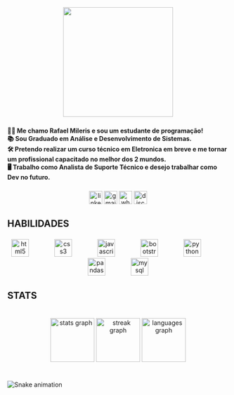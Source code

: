 <div align="center">
  <img height="250" src="https://media.licdn.com/dms/image/C5612AQGO7skr_SChuw/article-cover_image-shrink_600_2000/0/1647970956154?e=2147483647&v=beta&t=_v2n4ovtghpLEStAl1XD-aeUOIT8lAA9hx6qGN3giX0"  />
</div>

###

<h4 align="left">🧑‍💻 Me chamo Rafael Mileris e sou um estudante de programação!<br>📚 Sou Graduado em Análise e Desenvolvimento de Sistemas.<br>🛠️ Pretendo realizar um curso técnico em Eletronica em breve e me tornar um profissional capacitado no melhor dos 2 mundos.<br>🖥️ Trabalho como Analista de Suporte Técnico e desejo trabalhar como Dev no futuro.</h4>

###

<div align="center">
  <img src="https://img.shields.io/static/v1?message=LinkedIn&logo=linkedin&label=&color=0077B5&logoColor=white&labelColor=&style=for-the-badge" height="30" alt="linkedin logo"  />
  <img src="https://img.shields.io/static/v1?message=Gmail&logo=gmail&label=&color=D14836&logoColor=white&labelColor=&style=for-the-badge" height="30" alt="gmail logo"  />
  <img src="https://img.shields.io/static/v1?message=Whatsapp&logo=whatsapp&label=&color=25D366&logoColor=white&labelColor=&style=for-the-badge" height="30" alt="whatsapp logo"  />
  <img src="https://img.shields.io/static/v1?message=Discord&logo=discord&label=&color=7289DA&logoColor=white&labelColor=&style=for-the-badge" height="30" alt="discord logo"  />
</div>

###

<h2 align="left">HABILIDADES</h2>

###

<div align="center">
  <img src="https://cdn.jsdelivr.net/gh/devicons/devicon/icons/html5/html5-original.svg" height="40" alt="html5 logo"  />
  <img width="50" />
  <img src="https://cdn.jsdelivr.net/gh/devicons/devicon/icons/css3/css3-original.svg" height="40" alt="css3 logo"  />
  <img width="50" />
  <img src="https://cdn.jsdelivr.net/gh/devicons/devicon/icons/javascript/javascript-original.svg" height="40" alt="javascript logo"  />
  <img width="50" />
  <img src="https://cdn.jsdelivr.net/gh/devicons/devicon/icons/bootstrap/bootstrap-original.svg" height="40" alt="bootstrap logo"  />
  <img width="50" />
  <img src="https://cdn.jsdelivr.net/gh/devicons/devicon/icons/python/python-original.svg" height="40" alt="python logo"  />
  <img width="50" />
  <img src="https://cdn.jsdelivr.net/gh/devicons/devicon/icons/pandas/pandas-original.svg" height="40" alt="pandas logo"  />
  <img width="50" />
  <img src="https://cdn.jsdelivr.net/gh/devicons/devicon/icons/mysql/mysql-original.svg" height="40" alt="mysql logo"  />
</div>

###

<h2 align="left">STATS</h2>

###

<br clear="both">

<div align="center">
  <img src="https://github-readme-stats.vercel.app/api?username=mileriss&hide_title=false&hide_rank=false&show_icons=true&include_all_commits=true&count_private=true&disable_animations=false&theme=radical&locale=pt-br&hide_border=false" height="100" alt="stats graph"  />
  <img src="https://streak-stats.demolab.com?user=mileriss&locale=en&mode=daily&theme=radical&hide_border=false&border_radius=5" height="100" alt="streak graph"  />
  <img src="https://github-readme-stats.vercel.app/api/top-langs?username=mileriss&locale=pt-br&hide_title=false&layout=compact&card_width=320&langs_count=5&theme=radical&hide_border=false" height="100" alt="languages graph"  />
</div>

###

<br clear="both">

<img src="https://raw.githubusercontent.com/mileriss/mileriss/output/snake.svg" alt="Snake animation" />

###
